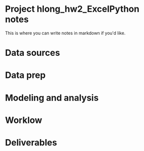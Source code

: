 # Project hlong_hw2_ExcelPython notes

 
This is where you can write notes in markdown if you'd like.

# Data sources


# Data prep


# Modeling and analysis


# Worklow


# Deliverables
